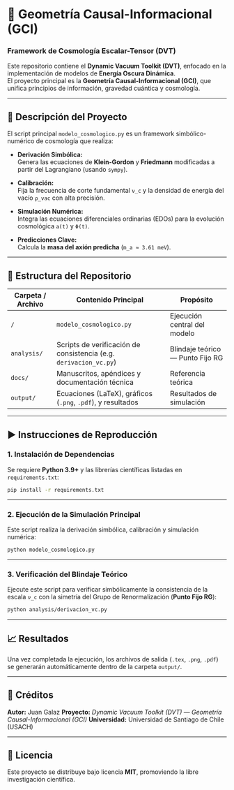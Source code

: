 
# 🌌 Geometría Causal-Informacional (GCI)

### Framework de Cosmología Escalar-Tensor (DVT)

Este repositorio contiene el **Dynamic Vacuum Toolkit (DVT)**, enfocado en la implementación de modelos de **Energía Oscura Dinámica**.  
El proyecto principal es la **Geometría Causal-Informacional (GCI)**, que unifica principios de información, gravedad cuántica y cosmología.

---

## 🔎 Descripción del Proyecto

El script principal `modelo_cosmologico.py` es un framework simbólico-numérico de cosmología que realiza:

- **Derivación Simbólica:**  
  Genera las ecuaciones de **Klein-Gordon** y **Friedmann** modificadas a partir del Lagrangiano (usando `sympy`).

- **Calibración:**  
  Fija la frecuencia de corte fundamental `ν_c` y la densidad de energía del vacío `ρ_vac` con alta precisión.

- **Simulación Numérica:**  
  Integra las ecuaciones diferenciales ordinarias (EDOs) para la evolución cosmológica `a(t)` y `Φ(t)`.

- **Predicciones Clave:**  
  Calcula la **masa del axión predicha** (`m_a ≈ 3.61 meV`).

---

## 📂 Estructura del Repositorio

| Carpeta / Archivo | Contenido Principal | Propósito |
|--------------------|--------------------|------------|
| `/` | `modelo_cosmologico.py` | Ejecución central del modelo |
| `analysis/` | Scripts de verificación de consistencia (e.g. `derivacion_vc.py`) | Blindaje teórico — Punto Fijo RG |
| `docs/` | Manuscritos, apéndices y documentación técnica | Referencia teórica |
| `output/` | Ecuaciones (LaTeX), gráficos (`.png`, `.pdf`), y resultados | Resultados de simulación |

---

## ▶️ Instrucciones de Reproducción

### 1. Instalación de Dependencias

Se requiere **Python 3.9+** y las librerías científicas listadas en `requirements.txt`:

```bash
pip install -r requirements.txt
````

---

### 2. Ejecución de la Simulación Principal

Este script realiza la derivación simbólica, calibración y simulación numérica:

```bash
python modelo_cosmologico.py
```

---

### 3. Verificación del Blindaje Teórico

Ejecute este script para verificar simbólicamente la consistencia de la escala `ν_c`
con la simetría del Grupo de Renormalización (**Punto Fijo RG**):

```bash
python analysis/derivacion_vc.py
```

---

## 📈 Resultados

Una vez completada la ejecución, los archivos de salida (`.tex`, `.png`, `.pdf`)
se generarán automáticamente dentro de la carpeta `output/`.

---

## 🧩 Créditos

**Autor:** Juan Galaz
**Proyecto:** *Dynamic Vacuum Toolkit (DVT) — Geometría Causal-Informacional (GCI)*
**Universidad:** Universidad de Santiago de Chile (USACH)

---

## 📜 Licencia

Este proyecto se distribuye bajo licencia **MIT**, promoviendo la libre investigación científica.

```
